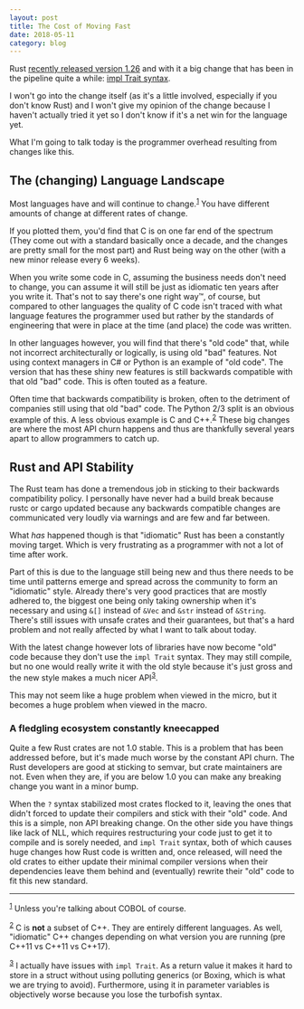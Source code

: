 ```yaml
---
layout: post
title: The Cost of Moving Fast
date: 2018-05-11
category: blog
---
```


Rust [recently released version 1.26](https://blog.rust-lang.org/2018/05/10/Rust-1.26.html) and with it a big change that has been in the pipeline quite a while: [impl Trait syntax](https://github.com/rust-lang/rust/issues/34511).

I won't go into the change itself (as it's a little involved, especially if you don't know Rust) and I won't give my opinion of the change because I haven't actually tried it yet so I don't know if it's a net win for the language yet.

What I'm going to talk today is the programmer overhead resulting from changes like this.

## The (changing) Language Landscape
Most languages have and will continue to change.<sup><a href="#most-languages" name="most-languages-back">1</a></sup> You have different amounts of change at different rates of change. 

If you plotted them, you'd find that C is on one far end of the spectrum (They come out with a standard basically once a decade, and the changes are pretty small for the most part) and Rust being way on the other (with a new minor release every 6 weeks).

When you write some code in C, assuming the business needs don't need to change, you can assume it will still be just as idiomatic ten years after you write it. That's not to say there's one right way™, of course, but compared to other languages the quality of C code isn't traced with what language features the programmer used but rather by the standards of engineering that were in place at the time (and place) the code was written.

In other languages however, you will find that there's "old code" that, while not incorrect architecturally or logically, is using old "bad" features. Not using context managers in C# or Python is an example of "old code". The version that has these shiny new features is still backwards compatible with that old "bad" code. This is often touted as a feature.

Often time that backwards compatibility is broken, often to the detriment of companies still using that old "bad" code. The Python 2/3 split is an obvious example of this. A less obvious example is C and C++.<sup><a href="#c-is-not-c++" name="c-is-not-c++-back">2</a></sup> These big changes are where the most API churn happens and thus are thankfully several years apart to allow programmers to catch up.

## Rust and API Stability
The Rust team has done a tremendous job in sticking to their backwards compatibility policy. I personally have never had a build break because rustc or cargo updated because any backwards compatible changes are communicated very loudly via warnings and are few and far between.

What _has_ happened though is that "idiomatic" Rust has been a constantly moving target. Which is very frustrating as a programmer with not a lot of time after work.

Part of this is due to the language still being new and thus there needs to be time until patterns emerge and spread across the community to form an "idiomatic" style. Already there's very good practices that are mostly adhered to, the biggest one being only taking ownership when it's necessary and using `&[]` instead of `&Vec` and `&str` instead of `&String`. There's still issues with unsafe crates and their guarantees, but that's a hard problem and not really affected by what I want to talk about today.

With the latest change however lots of libraries have now become "old" code because they don't use the `impl Trait` syntax. They may still compile, but no one would really write it with the old style because it's just gross and the new style makes a much nicer API<sup><a href="#impl-trait-is-bad" name="impl-trait-is-bad-back">3</a></sup>.

This may not seem like a huge problem when viewed in the micro, but it becomes a huge problem when viewed in the macro.

### A fledgling ecosystem constantly kneecapped
Quite a few Rust crates are not 1.0 stable. This is a problem that has been addressed before, but it's made much worse by the constant API churn. The Rust developers are good at sticking to semvar, but crate maintainers are not. Even when they are, if you are below 1.0 you can make any breaking change you want in a minor bump.

When the `?` syntax stabilized most crates flocked to it, leaving the ones that didn't forced to update their compilers and stick with their "old" code. And this is a simple, non API breaking change. On the other side you have things like lack of NLL, which requires restructuring your code just to get it to compile and is sorely needed, and `impl Trait` syntax, both of which causes huge changes how Rust code is written and, once released, will need the old crates to either update their minimal compiler versions when their dependencies leave them behind and (eventually) rewrite their "old" code to fit this new standard.



---
<sup><a href="#most-languages-back" name="most-languages">1</a></sup> Unless you're talking about COBOL of course.


<sup><a href="#c-is-not-c++-back" name="c-is-not-c++">2</a></sup> C is **not** a subset of C++. They are entirely different languages. As well, "idiomatic" C++ changes depending on what version you are running (pre C++11 vs C++11 vs C++17).


<sup><a href="#impl-trait-is-bad-back" name="impl-trait-is-bad">3</a></sup> I actually have issues with `impl Trait`. As a return value it makes it hard to store in a struct without using polluting generics (or Boxing, which is what we are trying to avoid). Furthermore, using it in parameter variables is objectively worse because you lose the turbofish syntax.
